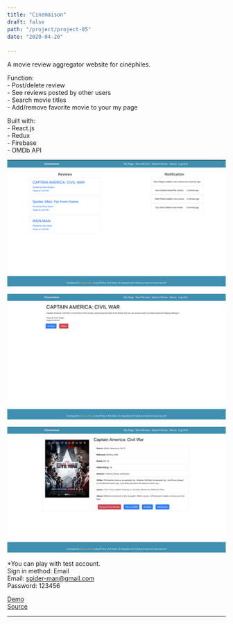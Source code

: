 ```yaml
---
title: "Cinemaison"
draft: false
path: "/project/project-05"
date: "2020-04-20"

---
```

A movie review aggregator website for cinéphiles.

Function:  
    - Post/delete review  
    - See reviews posted by other users  
    - Search movie titles  
    - Add/remove favorite movie to your my page  

Built with:  
    - React.js  
    - Redux  
    - Firebase  
    - OMDb API  

![](./image/project05-01.png)  

![](./image/project05-02.png)  

![](./image/project05-03.png)  

*You can play with test account.  
Sign in method: Email  
Email: spider-man@gmail.com  
Password: 123456 

<a href="https://sumi0820.github.io/cinemaison/" target="_blank">Demo</a>  
<a href="https://github.com/sumi0820/cinemaison" target="_blank">Source</a>


---

